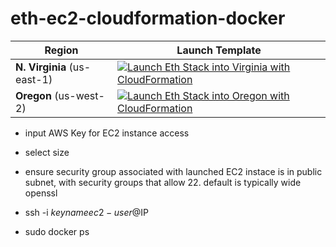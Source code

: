 # eth-ec2-cloudformation-docker

Region | Launch Template
------------ | -------------
**N. Virginia** (us-east-1) | [![Launch Eth Stack into Virginia with CloudFormation](/images/deploy-to-aws.png)](https://console.aws.amazon.com/cloudformation/home?region=us-east-1#/stacks/new?stackName=eth-stack&templateURL=https://s3.amazonaws.com/notarycoin/template.yml)
**Oregon** (us-west-2) | [![Launch Eth Stack into Oregon with CloudFormation](/images/deploy-to-aws.png)](https://console.aws.amazon.com/cloudformation/home?region=us-west-2#/stacks/new?stackName=eth-stack&templateURL=https://s3.amazonaws.com/notarycoin/template.yml)


* input AWS Key for EC2 instance access
* select size

* ensure security group associated with launched EC2 instace is in public subnet, with security groups that allow 22.  default is typically wide openssl

* ssh -i $keyname ec2-user@$IP
* sudo docker ps